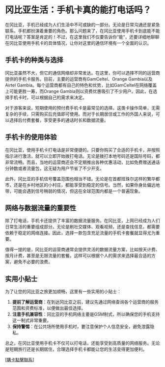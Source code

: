 # 冈比亚生活：手机卡真的能打电话吗？

在冈比亚，手机已经成为人们生活中不可或缺的一部分。无论是日常沟通还是紧急联系，手机都扮演着重要的角色。那么问题来了，在冈比亚使用手机卡到底能不能打电话呢？答案是肯定的！不过，在这里我们不仅要告诉你“能”，还要详细地聊聊在冈比亚使用手机卡的具体情况，让你对这里的通信环境有一个全面的认识。

## 手机卡的种类与选择

冈比亚虽然不大，但它的通信网络却非常发达。在这里，你可以选择不同的运营商提供的手机卡服务。目前，主要的运营商有GamCeltel、Orange Gambia以及Airtel Gambia。每个运营商都有自己的特色和优势，比如GamCeltel在网络覆盖上可能更胜一筹，而Orange Gambia则以资费优惠吸引了不少用户。因此，在选择手机卡时，可以根据自己的需求来决定。

对于游客来说，短期使用的预付费手机卡是最常见的选择。这类卡操作简单，无需复杂的手续，只需购买后充值即可使用。而对于长期居住或工作的外国人来说，可以选择后付费套餐，享受更多的通话时长和数据流量。

## 手机卡的使用体验

在冈比亚，使用手机卡打电话是非常便捷的。只要你购买了合适的手机卡，并按照指示进行激活，就可以立即开始拨打电话。无论是拨打本地号码还是国际号码，都非常流畅。而且，当地的运营商还会不定期推出各种优惠活动，比如免费赠送通话分钟数或者流量包，这无疑为用户节省了不少开支。

此外，冈比亚的手机信号覆盖范围也相当不错。无论是在首都班珠尔这样的繁华都市，还是在乡村地区的小村庄，都能享受到稳定的信号。当然，如果你身处偏远地带，可能会遇到信号稍弱的情况，但这在全球范围内都是一个普遍现象。

## 网络与数据流量的重要性

除了打电话，手机卡还提供了丰富的数据流量服务。在冈比亚，上网已经成为人们日常生活的重要组成部分。无论是刷社交媒体、观看视频，还是查找信息，都需要依赖于稳定的网络连接。因此，选择一款包含充足流量的手机卡套餐就显得尤为重要。

值得一提的是，冈比亚的运营商通常会提供灵活的数据流量方案，比如按天计费、按月计费，甚至是无限流量的套餐。这样可以根据个人的需求来选择最合适的方案，避免不必要的浪费。

## 实用小贴士

为了让您的冈比亚之旅更加顺畅，这里有一些实用的小贴士：

1. **提前了解运营商**：在到达冈比亚之前，建议先通过网络查询各个运营商的服务范围和资费标准，以便做出最佳选择。
2. **注意手机兼容性**：冈比亚的手机网络主要是GSM制式，所以确保您的手机支持这一制式非常重要。
3. **保持警惕**：在公共场所使用手机时，要注意保护个人信息安全，避免泄露隐私。

总之，在冈比亚使用手机卡不仅可以打电话，还能享受到高质量的网络服务。无论是短期旅行还是长期居住，合理选择手机卡都能让您的生活变得更加便利。

[[購卡點擊聯系](https://t.me/s/esim1088)]